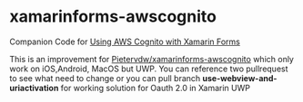 # xamarinforms-awscognito

Companion Code for [Using AWS Cognito with Xamarin Forms](https://dev.to/pietervdw/using-aws-cognito-with-xamarin-forms-46l5)

This is an improvement for [Pietervdw/xamarinforms-awscognito](https://github.com/Pietervdw/xamarinforms-awscognito) which only work on iOS,Android, MacOS but UWP. You can reference two pullrequest to see what need to change or you can pull branch **use-webview-and-uriactivation** for working solution for Oauth 2.0 in Xamarin UWP
